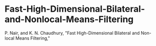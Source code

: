 # Fast-High-Dimensional-Bilateral-and-Nonlocal-Means-Filtering
P. Nair, and K. N. Chaudhury, "Fast High-Dimensional Bilateral and Non-local Means Filtering," 
